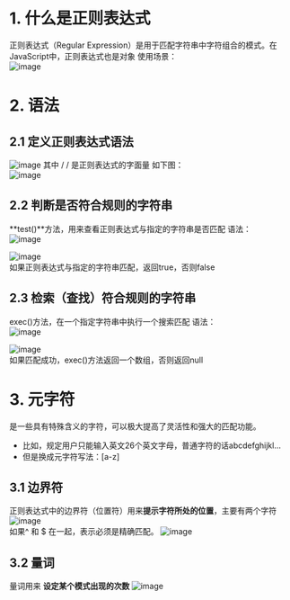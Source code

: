 # 1. 什么是正则表达式
正则表达式（Regular Expression）是用于匹配字符串中字符组合的模式。在JavaScript中，正则表达式也是对象
使用场景：  
![image](https://github.com/Happy-jianghui/Frontend-Learning/assets/98568967/5e438e97-18cc-494b-847d-c9c8640010fa)


# 2. 语法
## 2.1 定义正则表达式语法
![image](https://github.com/Happy-jianghui/Frontend-Learning/assets/98568967/eb78f40d-37a7-4960-9783-95c985a8f78c)
其中 / / 是正则表达式的字面量
如下图：  
![image](https://github.com/Happy-jianghui/Frontend-Learning/assets/98568967/0e9ad967-e243-4e79-a828-c5015f64937c)

## 2.2 判断是否符合规则的字符串
**test()**方法，用来查看正则表达式与指定的字符串是否匹配
语法：  
![image](https://github.com/Happy-jianghui/Frontend-Learning/assets/98568967/5fd28867-d406-48fd-be8e-aa414b7e1fb8)  

![image](https://github.com/Happy-jianghui/Frontend-Learning/assets/98568967/a22a85d2-2458-4140-aa38-2ce1c6ffc6cd)  
如果正则表达式与指定的字符串匹配，返回true，否则false

## 2.3 检索（查找）符合规则的字符串
exec()方法，在一个指定字符串中执行一个搜索匹配
语法：  
![image](https://github.com/Happy-jianghui/Frontend-Learning/assets/98568967/abd4dc55-9a9e-4f31-8281-e573276ec306)  

![image](https://github.com/Happy-jianghui/Frontend-Learning/assets/98568967/586fc32b-5ec3-4626-8a4b-290bc71a49c1)  
如果匹配成功，exec()方法返回一个数组，否则返回null  


# 3. 元字符
是一些具有特殊含义的字符，可以极大提高了灵活性和强大的匹配功能。  
 - 比如，规定用户只能输入英文26个英文字母，普通字符的话abcdefghijkl...
 - 但是换成元字符写法：[a-z]

## 3.1 边界符
正则表达式中的边界符（位置符）用来**提示字符所处的位置**，主要有两个字符
![image](https://github.com/Happy-jianghui/Frontend-Learning/assets/98568967/6d035014-5df9-4630-87fa-804a814846e5)  
如果^ 和 $ 在一起，表示必须是精确匹配。
![image](https://github.com/Happy-jianghui/Frontend-Learning/assets/98568967/bf84d14c-42fa-44ce-bd7e-bc656274872b)

## 3.2 量词
量词用来 **设定某个模式出现的次数**
![image](https://github.com/Happy-jianghui/Frontend-Learning/assets/98568967/a75690d2-69f4-4ca2-92fd-ce08a1612bb7)















 
